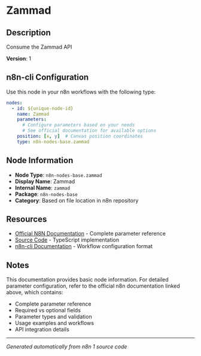 # Zammad

## Description

Consume the Zammad API

**Version**: 1

## n8n-cli Configuration

Use this node in your n8n workflows with the following type:

```yaml
nodes:
  - id: ${unique-node-id}
    name: Zammad
    parameters:
      # Configure parameters based on your needs
      # See official documentation for available options
    position: [x, y]  # Canvas position coordinates
    type: n8n-nodes-base.zammad
```

## Node Information

- **Node Type**: `n8n-nodes-base.zammad`
- **Display Name**: Zammad
- **Internal Name**: `zammad`
- **Package**: `n8n-nodes-base`
- **Category**: Based on file location in n8n repository

## Resources

- [Official N8N Documentation](https://docs.n8n.io/integrations/builtin/app-nodes/n8n-nodes-base.zammad/) - Complete parameter reference
- [Source Code](https://github.com/n8n-io/n8n/blob/master/packages/nodes-base/nodes/Zammad/Zammad.node.ts) - TypeScript implementation
- [n8n-cli Documentation](https://github.com/edenreich/n8n-cli) - Workflow configuration format

## Notes

This documentation provides basic node information. For detailed parameter configuration, 
refer to the official n8n documentation linked above, which contains:

- Complete parameter reference
- Required vs optional fields
- Parameter types and validation
- Usage examples and workflows
- API integration details

---
*Generated automatically from n8n 1 source code*
